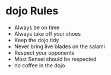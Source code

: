 dojo Rules
==========
* Always be on time
* Always take off your shoes
* Keep the dojo tidy
* Never bring live blades on the salami
* Respect your opponents
* Most Sensei should be respected
* no coffee in the dojo
